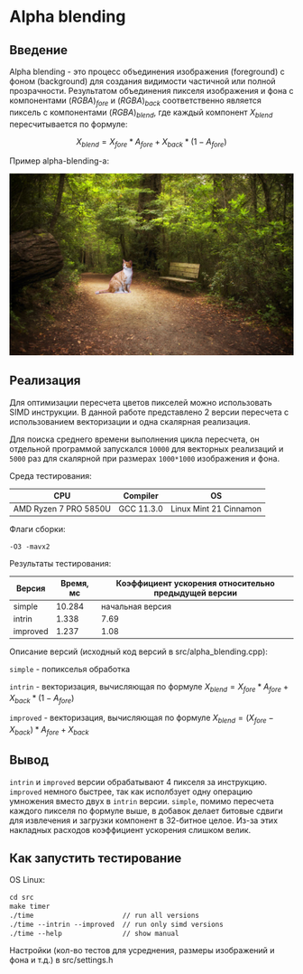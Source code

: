 # Alpha blending

## Введение

Alpha blending - это процесс объединения изображения (foreground) с фоном (background) для создания видимости частичной или полной прозрачности. Результатом объединения пикселя изображения и фона с компонентами $(RGBA)_{fore}$ и $(RGBA)_{back}$ соответственно является пиксель с компонентами $(RGBA)_{blend}$, где каждый компонент $X_{blend}$ пересчитывается по формуле:

$$ X_{blend} = X_{fore} * A_{fore} + X_{back} * (1 - A_{fore}) $$

Пример alpha-blending-а:

![Alpha blending](data/blend.bmp)

## Реализация

Для оптимизации пересчета цветов пикселей можно использовать SIMD инструкции. В данной работе представлено 2 версии пересчета с использованием векторизации и одна скалярная реализация.

Для поиска среднего времени выполнения цикла пересчета, он отдельной программой запускался `10000` для векторных реализаций и `5000` раз  для скалярной при размерах `1000*1000` изображения и фона.

Среда тестирования:

| CPU                   | Compiler   | OS                     |
|-----------------------|------------|------------------------|
| AMD Ryzen 7 PRO 5850U | GCC 11.3.0 | Linux Mint 21 Cinnamon |

Флаги сборки:

```
-O3 -mavx2
```

Результаты тестирования:

| Версия   | Время, мс | Коэффициент ускорения относительно предыдущей версии |
|----------|-----------|------------------------------------------------------|
| simple   | 10.284    | начальная версия                                     |
| intrin   |  1.338    | 7.69                                                 |
| improved |  1.237    | 1.08                                                 |

Описание версий (исходный код версий в src/alpha_blending.cpp):

`simple`   - попикселья обработка

`intrin`   - векторизация, вычисляющая по формуле $X_{blend} = X_{fore} * A_{fore} + X_{back} * (1 - A_{fore})$

`improved` - векторизация, вычисляющая по формуле $X_{blend} = (X_{fore} - X_{back}) * A_{fore} + X_{back}$

## Вывод

`intrin` и `improved` версии обрабатывают 4 пикселя за инструкцию. `improved` немного быстрее, так как исполбзует одну операцию умножения вместо двух в `intrin` версии. `simple`, помимо пересчета каждого пикселя по формуле выше, в добавок делает битовые сдвиги для извлечения и загрузки компонент в 32-битное целое. Из-за этих накладных расходов коэффициент ускорения слишком велик.

## Как запустить тестирование

OS Linux:

```
cd src
make timer
./time                      // run all versions
./time --intrin --improved  // run only simd versions
./time --help               // show manual
```

Настройки (кол-во тестов для усреднения, размеры изображений и фона и т.д.) в src/settings.h
